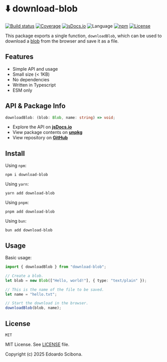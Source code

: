# ⬇️ download-blob

[![Build status](https://img.shields.io/github/actions/workflow/status/velut/download-blob/main.yml?branch=main)](https://github.com/velut/download-blob/actions?query=workflow%3ACI)
[![Coverage](https://img.shields.io/codecov/c/gh/velut/download-blob)](https://codecov.io/gh/velut/download-blob)
[![jsDocs.io](https://img.shields.io/badge/jsDocs.io-reference-blue)](https://www.jsdocs.io/package/download-blob)
![Language](https://img.shields.io/github/languages/top/velut/download-blob)
[![npm](https://img.shields.io/npm/v/download-blob)](https://www.npmjs.com/package/download-blob)
[![License](https://img.shields.io/github/license/velut/download-blob)](https://github.com/velut/download-blob/blob/main/LICENSE)

This package exports a single function, `downloadBlob`, which can be used to download a [blob](https://developer.mozilla.org/en-US/docs/Web/API/Blob) from the browser and save it as a file.

## Features

- Simple API and usage
- Small size (< 1KB)
- No dependencies
- Written in Typescript
- ESM only

## API & Package Info

```typescript
downloadBlob: (blob: Blob, name: string) => void;
```

- Explore the API on [**jsDocs.io**](https://www.jsdocs.io/package/download-blob)
- View package contents on [**unpkg**](https://unpkg.com/download-blob/)
- View repository on [**GitHub**](https://github.com/velut/download-blob)

## Install

Using `npm`:

```
npm i download-blob
```

Using `yarn`:

```
yarn add download-blob
```

Using `pnpm`:

```
pnpm add download-blob
```

Using `bun`:

```
bun add download-blob
```

## Usage

Basic usage:

```typescript
import { downloadBlob } from "download-blob";

// Create a blob.
let blob = new Blob(["Hello, world!"], { type: "text/plain" });

// This is the name of the file to be saved.
let name = "hello.txt";

// Start the download in the browser.
downloadBlob(blob, name);
```

## License

```
MIT
```

MIT License. See [LICENSE](./LICENSE) file.

Copyright (c) 2025 Edoardo Scibona.
